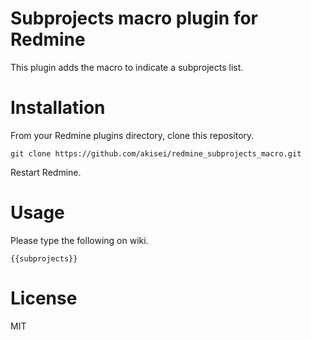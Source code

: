 # Subprojects macro plugin for Redmine

This plugin adds the macro to indicate a subprojects list.

# Installation

From your Redmine plugins directory, clone this repository.

```
git clone https://github.com/akisei/redmine_subprojects_macro.git
```

Restart Redmine.

# Usage

Please type the following on wiki.

```
{{subprojects}}
```

# License

MIT
